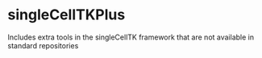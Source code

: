 # singleCellTKPlus
Includes extra tools in the singleCellTK framework that are not available in standard repositories
